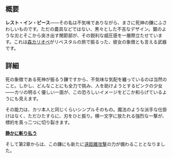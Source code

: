 <!-- title: レスト・イン・ピース -->

<!-- quote: 私の太もも？触るな、鎌があるんだぞ！ -->

<!-- chapters: -1 -->

<!-- images: (カリが初めてレスト・イン・ピースを振るう姿), (インベントリに映るレスト・イン・ピース), (レスト・イン・ピースの能力が発動した瞬間) -->

<!-- model: true -->

## 概要

**レスト・イン・ピース**――その名は不気味でありながら、まさに死神の鎌にふさわしいものです。ただの農具などではない、黒々とした不吉なデザイン。鋸のような刃とそこから突き出す関節部が、その鋭利な威圧感を一層際立たせています。これは[森カリオペ](#entry:calli-entry)がリベスタルの旅で振るった、彼女の象徴とも言える武器です。

## 詳細

死の象徴である死神が振るう鎌ですから、不気味な気配を纏っているのは当然のこと。しかし、どんなことにも全力で挑み、人を助けようとするピンクの少女――カリの明るく優しい一面が、この恐ろしいイメージをどこか和らげているようにも見えます。

その能力は、カリ本人と同じくらいシンプルそのもの。魔法のような派手な仕掛けはなく、ただひたすらに、刃をひと振り。横一文字に放たれる強烈な一撃が、標的を真っ二つに切り裂きます。

[**静かに斬り払う**](#embed:https://www.youtube.com/live/xE3JQ1R2DdU?si=EKcdRzMaDtl6p37Z&t=5787)

そして第2章からは、この鎌にも新たに[遠距離攻撃](#entry:revelations-entry)の力が備わることとなりました。